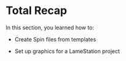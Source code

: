 # Total Recap

In this section, you learned how to:

- Create Spin files from templates

- Set up graphics for a LameStation project
